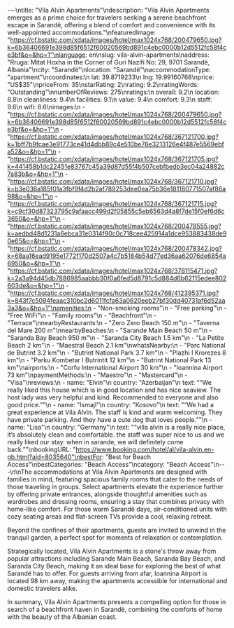 ---\ntitle: "Vila Alvin Apartments"\ndescription: "Vila Alvin Apartments emerges as a prime choice for travelers seeking a serene beachfront escape in Sarandë, offering a blend of comfort and convenience with its well-appointed accommodations."\nfeaturedImage: "https://cf.bstatic.com/xdata/images/hotel/max1024x768/200479650.jpg?k=6b36406691e398d85f6512f60020569bd891c4ebc0000b12d5512fc58f4ce3bf&o=&hp=1"\nlanguage: en\nslug: vila-alvin-apartments\naddress: "Rruga: Mitat Hoxha in the Corner of Guri Nazifi No: 29, 9701 Sarandë, Albania"\ncity: "Sarandë"\nlocation: "Sarandë"\naccommodationType: "apartment"\ncoordinates:\n  lat: 39.8719233\n  lng: 19.99160768\nprice: "US$35"\npriceFrom: 35\nstarRating: 2\nrating: 9.2\nratingWords: "Outstanding"\nnumberOfReviews: 275\nratings:\n  overall: 9.2\n  location: 8.8\n  cleanliness: 9.4\n  facilities: 9.1\n  value: 9.4\n  comfort: 9.3\n  staff: 9.6\n  wifi: 8.6\nimages:\n  - "https://cf.bstatic.com/xdata/images/hotel/max1024x768/200479650.jpg?k=6b36406691e398d85f6512f60020569bd891c4ebc0000b12d5512fc58f4ce3bf&o=&hp=1"\n  - "https://cf.bstatic.com/xdata/images/hotel/max1024x768/367121700.jpg?k=1bff7b9fcae3e91773ce41d4dbb89c4e510be76e3213126e4f487e5569ebfa52&o=&hp=1"\n  - "https://cf.bstatic.com/xdata/images/hotel/max1024x768/367121705.jpg?k=441458b1dc22451e83767c45a39d87d55f4b507cebfbedb3ec04a24882c7a83b&o=&hp=1"\n  - "https://cf.bstatic.com/xdata/images/hotel/max1024x768/367121710.jpg?k=b3e036a185f01a3fbf9f4d2b2af789253dee0ea75b36e181180771507af86a98&o=&hp=1"\n  - "https://cf.bstatic.com/xdata/images/hotel/max1024x768/367121715.jpg?k=c9cf30d87323795c9afaacc499d2f05855c5eb6563d4a8f7de15f0ef6d6c3650&o=&hp=1"\n  - "https://cf.bstatic.com/xdata/images/hotel/max1024x768/200478555.jpg?k=aedbd48d1231a6ebca31e0314f90c0c718cee425914a1dce953883438de90e65&o=&hp=1"\n  - "https://cf.bstatic.com/xdata/images/hotel/max1024x768/200478342.jpg?k=68aa16ead9195e1772f170d2507a4c7b5184b54d77ed36aa62076de6854a6950&o=&hp=1"\n  - "https://cf.bstatic.com/xdata/images/hotel/max1024x768/378115471.jpg?k=2a3a94d45db7886985aabbb30f0a6fed5d8791c5d884d6b62115edee802603de&o=&hp=1"\n  - "https://cf.bstatic.com/xdata/images/hotel/max1024x768/412395371.jpg?k=843f7c5094feaac310bc2d6011fcfa63a0620eeb27bf30dd40731af6d52aa3a3&o=&hp=1"\namenities:\n  - "Non-smoking rooms"\n  - "Free parking"\n  - "Free WiFi"\n  - "Family rooms"\n  - "Beachfront"\n  - "Terrace"\nnearbyRestaurants:\n  - "Zero Zero Beach 150 m"\n  - "Taverna del Mare 200 m"\nnearbyBeaches:\n  - "Sarande Main Beach 50 m"\n  - "Saranda Bay Beach 950 m"\n  - "Saranda City Beach 1.5 km"\n  - "La Petite Beach 2 km"\n  - "Maestral Beach 2.1 km"\nwhatsNearby:\n  - "Parc National de Butrint 3.2 km"\n  - "Butrint National Park 3.7 km"\n  - "Plazhi I Krorezes 8 km"\n  - "Parku Kombetar I Butrintit 12 km"\n  - "Butrint National Park 13 km"\nairports:\n  - "Corfu International Airport 30 km"\n  - "Ioannina Airport 73 km"\npaymentMethods:\n  - "Maestro"\n  - "Mastercard"\n  - "Visa"\nreviews:\n  - name: "Elvin"\n    country: "Azerbaijan"\n    text: "“We really liked this house which is in good location and has nice seaview. The host lady was very helpful and kind. Recommended to everyone and also good price.”"\n  - name: "Ismajl"\n    country: "Kosovo"\n    text: "“We had a great experience at Vila Alvin. The staff is kind and warm welcoming. They have private parking. And they have a cute dog that loves people.”"\n  - name: "Lisa"\n    country: "Germany"\n    text: "“villa alvin is a really nice place, it’s absolutely clean and comfortable. the staff was super nice to us and we really liked our stay. when in sarande, we will definitely come back.”"\nbookingURL: "https://www.booking.com/hotel/al/vila-alvin.en-gb.html?aid=8035640"\nbestFor: "Best for Beach Access"\nbestCategories: "Beach Access"\ncategory: "Beach Access"\n---\n\nThe accommodations at Vila Alvin Apartments are designed with families in mind, featuring spacious family rooms that cater to the needs of those traveling in groups. Select apartments elevate the experience further by offering private entrances, alongside thoughtful amenities such as wardrobes and dressing rooms, ensuring a stay that combines privacy with home-like comfort. For those warm Sarandë days, air-conditioned units with cozy seating areas and flat-screen TVs provide a cool, relaxing retreat.

Beyond the confines of their apartments, guests are invited to unwind in the tranquil garden, a perfect spot for moments of relaxation or contemplation. 

Strategically located, Vila Alvin Apartments is a stone's throw away from popular attractions including Sarande Main Beach, Saranda Bay Beach, and Saranda City Beach, making it an ideal base for exploring the best of what Sarandë has to offer. For guests arriving from afar, Ioannina Airport is located 98 km away, making the apartments accessible for international and domestic travelers alike.

In summary, Vila Alvin Apartments presents a compelling option for those in search of a beachfront haven in Sarandë, combining the comforts of home with the beauty of the Albanian coast.